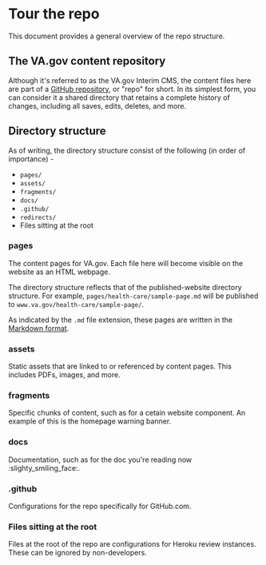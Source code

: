 # Tour the repo
This document provides a general overview of the repo structure.

## The VA.gov content repository
Although it's referred to as the VA.gov Interim CMS, the content files here are part of a [GitHub repository](https://help.github.com/articles/about-repositories/), or "repo" for short. In its simplest form, you can consider it a shared directory that retains a complete history of changes, including all saves, edits, deletes, and more.

## Directory structure
As of writing, the directory structure consist of the following (in order of importance) -

- `pages/`
- `assets/`
- `fragments/`
- `docs/`
- `.github/`
- `redirects/`
- Files sitting at the root

### pages
The content pages for VA.gov. Each file here will become visible on the website as an HTML webpage.

The directory structure reflects that of the published-website directory structure. For example, `pages/health-care/sample-page.md` will be published to `www.va.gov/health-care/sample-page/`.

As indicated by the `.md` file extension, these pages are written in the [Markdown format](how-content-is-written.md).

### assets
Static assets that are linked to or referenced by content pages. This includes PDFs, images, and more.

### fragments
Specific chunks of content, such as for a cetain website component. An example of this is the homepage warning banner.

### docs
Documentation, such as for the doc you're reading now :slighty_smiling_face:.

### .github
Configurations for the repo specifically for  GitHub.com.

### Files sitting at the root
Files at the root of the repo are configurations for Heroku review instances. These can be ignored by non-developers.
